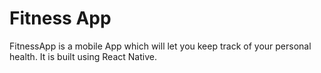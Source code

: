 # Fitness App

FitnessApp is a mobile App which will let you keep track of your personal health. It is built using React Native.

